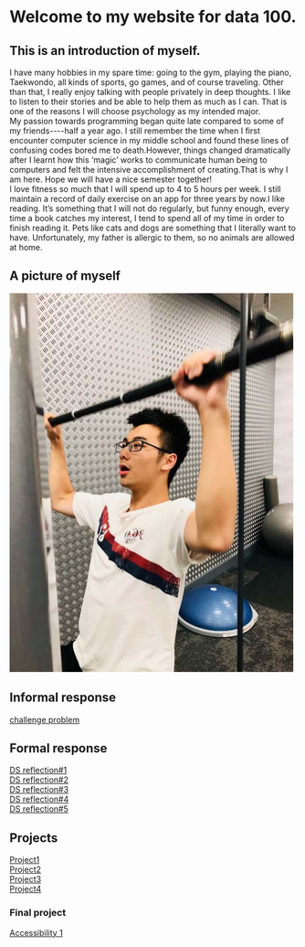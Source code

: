 # Welcome to my website for data 100.
## This is an introduction of myself.
I have many hobbies in my spare time: going to the gym, playing the piano, Taekwondo, all kinds of sports, go games, and of course traveling. Other than that, I really enjoy talking with people privately in deep thoughts. I like to listen to their stories and be able to help them as much as I can. That is one of the reasons I will choose psychology as my intended major.  
My passion towards programming began quite late compared to some of my friends----half a year ago. I still remember the time when I first encounter computer science in my middle school and found these lines of confusing codes bored me to death.However, things changed dramatically after I learnt how this ‘magic’ works to communicate human being to computers and felt the intensive accomplishment of creating.That is why I am here. Hope we will have a nice semester together!  
I love fitness so much that I will spend up to 4 to 5 hours per week. I still maintain a record of daily exercise on an app for three years by now.I like reading. It’s something that I will not do regularly, but funny enough, every time a book catches my interest, I tend to spend all of my time in order to finish reading it. Pets like cats and dogs are something that I literally want to have. Unfortunately, my father is allergic to them, so no animals are allowed at home.  

## A picture of myself
![](mypic.jpg)

## Informal response
[challenge problem](challenge.md)  

## Formal response
[DS reflection#1](ds_reflection1.md)  
[DS reflection#2](ds_reflection2.md)  
[DS reflection#3](ds_reflection3.md)  
[DS reflection#4](ds_reflection4.md)  
[DS reflection#5](ds_reflection5.md)

## Projects
[Project1](project1.md)  
[Project2](project1.2.md)  
[Project3](project3.md)  
[Project4](project4.md)  
### Final project
[Accessibility 1](project5.md)
